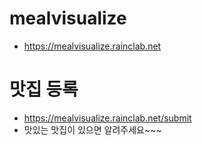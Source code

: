 # mealvisualize
- https://mealvisualize.rainclab.net

# 맛집 등록
- https://mealvisualize.rainclab.net/submit
- 맛있는 맛집이 있으면 알려주세요~~~
